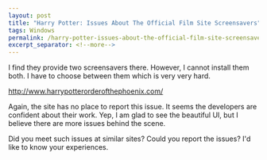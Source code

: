 ```yaml
---
layout: post
title: "Harry Potter: Issues About The Official Film Site Screensavers"
tags: Windows
permalink: /harry-potter-issues-about-the-official-film-site-screensavers-5ce7b367c5dc
excerpt_separator: <!--more-->
---
```


I find they provide two screensavers there. However, I cannot install them both. I have to choose between them which is very very hard.

http://www.harrypotterorderofthephoenix.com/

Again, the site has no place to report this issue. It seems the developers are confident about their work. Yep, I am glad to see the beautiful UI, but I believe there are more issues behind the scene.

Did you meet such issues at similar sites? Could you report the issues? I'd like to know your experiences.
<!--more-->